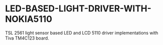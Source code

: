 # LED-BASED-LIGHT-DRIVER-WITH-NOKIA5110
TSL 2561 light sensor based LED and LCD 5110 driver implementations with Tiva TM4C123 board.
